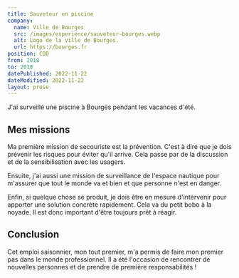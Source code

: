 ```yaml
---
title: Sauveteur en piscine
company:
  name: Ville de Bourges
  src: /images/experience/sauveteur-bourges.webp
  alt: Logo de la ville de Bourges.
  url: https://bourges.fr
position: CDD
from: 2018
to: 2018
datePublished: 2022-11-22
dateModified: 2022-11-22
layout: prose
---
```


J'ai surveillé une piscine à Bourges pendant les vacances d'été.

<!-- more -->

## Mes missions

Ma première mission de secouriste est la prévention. C'est à dire que je dois prévenir les risques pour éviter qu'il arrive. Cela passe par de la discussion et de la sensibilisation avec les usagers.

Ensuite, j'ai aussi une mission de surveillance de l'espace nautique pour m'assurer que tout le monde va et bien et que personne n'est en danger.

Enfin, si quelque chose se produit, je dois être en mesure d'intervenir pour apporter une solution concrète rapidement. Cela va du petit bobo à la noyade. Il est donc important d'être toujours prêt à réagir.


## Conclusion

Cet emploi saisonnier, mon tout premier, m'a permis de faire mon premier pas dans le monde professionnel. Il a été l'occasion de rencontrer de nouvelles personnes et de prendre de première responsabilités !